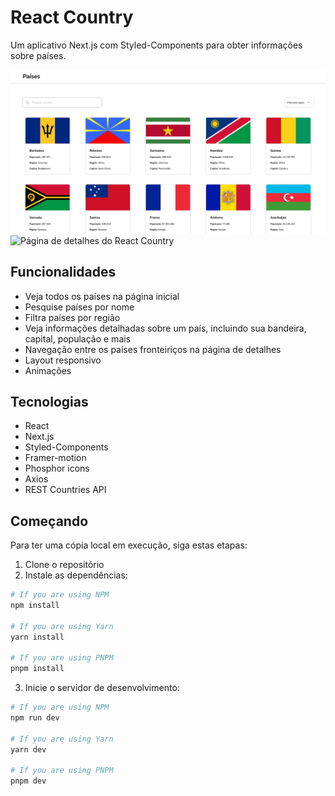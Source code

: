 # React Country

Um aplicativo Next.js com Styled-Components para obter informações sobre países.

![Página inicial do React Country](../screenshots/homepage.png)
![Página de detalhes do React Country](../screenshots/country-details.png.png)

## Funcionalidades

- Veja todos os países na página inicial
- Pesquise países por nome
- Filtra países por região
- Veja informações detalhadas sobre um país, incluindo sua bandeira, capital, população e mais
- Navegação entre os países fronteiriços na página de detalhes
- Layout responsivo
- Animações

## Tecnologias

- React
- Next.js
- Styled-Components
- Framer-motion
- Phosphor icons
- Axios
- REST Countries API

## Começando

Para ter uma cópia local em execução, siga estas etapas:

1. Clone o repositório
2. Instale as dependências:

```bash
# If you are using NPM
npm install

# If you are using Yarn
yarn install

# If you are using PNPM
pnpm install
```

3. Inicie o servidor de desenvolvimento:

```bash
# If you are using NPM
npm run dev

# If you are using Yarn
yarn dev

# If you are using PNPM
pnpm dev
```
